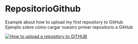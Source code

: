 # RepositorioGithub
Example about how to upload my first repository to GitHub <br /> 
Ejemplo sobre cómo cargar nuestro primer repositorio a GitHub

[![How to upload a repository to GITHUB](https://img.youtube.com/vi/U6Lq_UV6B_w/0.jpg)](https://www.youtube.com/watch?v=U6Lq_UV6B_w)
